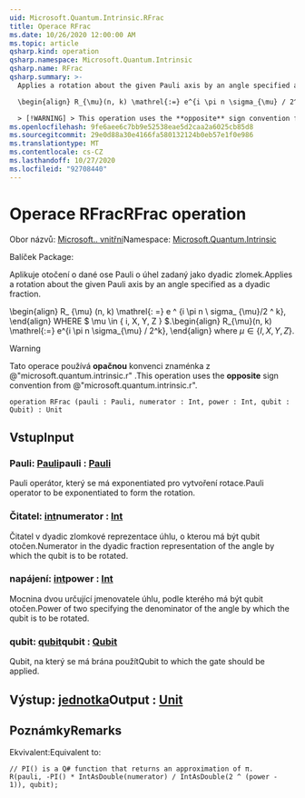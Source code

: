 ```yaml
---
uid: Microsoft.Quantum.Intrinsic.RFrac
title: Operace RFrac
ms.date: 10/26/2020 12:00:00 AM
ms.topic: article
qsharp.kind: operation
qsharp.namespace: Microsoft.Quantum.Intrinsic
qsharp.name: RFrac
qsharp.summary: >-
  Applies a rotation about the given Pauli axis by an angle specified as a dyadic fraction.

  \begin{align} R_{\mu}(n, k) \mathrel{:=} e^{i \pi n \sigma_{\mu} / 2^k}, \end{align} where $\mu \in \{I, X, Y, Z\}$.

  > [!WARNING] > This operation uses the **opposite** sign convention from > @"microsoft.quantum.intrinsic.r".
ms.openlocfilehash: 9fe6aee6c7bb9e52538eae5d2caa2a6025cb85d8
ms.sourcegitcommit: 29e0d88a30e4166fa580132124b0eb57e1f0e986
ms.translationtype: MT
ms.contentlocale: cs-CZ
ms.lasthandoff: 10/27/2020
ms.locfileid: "92708440"
---
```

# <a name="rfrac-operation"></a><span data-ttu-id="3686a-102">Operace RFrac</span><span class="sxs-lookup"><span data-stu-id="3686a-102">RFrac operation</span></span>

<span data-ttu-id="3686a-103">Obor názvů: [Microsoft.. vnitřní](xref:Microsoft.Quantum.Intrinsic)</span><span class="sxs-lookup"><span data-stu-id="3686a-103">Namespace: [Microsoft.Quantum.Intrinsic](xref:Microsoft.Quantum.Intrinsic)</span></span>

<span data-ttu-id="3686a-104">Balíček [](https://nuget.org/packages/)</span><span class="sxs-lookup"><span data-stu-id="3686a-104">Package: [](https://nuget.org/packages/)</span></span>


<span data-ttu-id="3686a-105">Aplikuje otočení o dané ose Pauli o úhel zadaný jako dyadic zlomek.</span><span class="sxs-lookup"><span data-stu-id="3686a-105">Applies a rotation about the given Pauli axis by an angle specified as a dyadic fraction.</span></span>

<span data-ttu-id="3686a-106">\begin{align} R_ {\mu} (n, k) \mathrel{: =} e ^ {i \pi n \ sigma_ {\mu}/2 ^ k}, \end{align} WHERE $ \mu \in \{ i, X, Y, Z \} $.</span><span class="sxs-lookup"><span data-stu-id="3686a-106">\begin{align} R_{\mu}(n, k) \mathrel{:=} e^{i \pi n \sigma_{\mu} / 2^k}, \end{align} where $\mu \in \{I, X, Y, Z\}$.</span></span>

> [!WARNING]
> <span data-ttu-id="3686a-107">Tato operace používá **opačnou** konvenci znaménka z @"microsoft.quantum.intrinsic.r" .</span><span class="sxs-lookup"><span data-stu-id="3686a-107">This operation uses the **opposite** sign convention from @"microsoft.quantum.intrinsic.r".</span></span>

```qsharp
operation RFrac (pauli : Pauli, numerator : Int, power : Int, qubit : Qubit) : Unit
```


## <a name="input"></a><span data-ttu-id="3686a-108">Vstup</span><span class="sxs-lookup"><span data-stu-id="3686a-108">Input</span></span>

### <a name="pauli--pauli"></a><span data-ttu-id="3686a-109">Pauli: [Pauli](xref:microsoft.quantum.lang-ref.pauli)</span><span class="sxs-lookup"><span data-stu-id="3686a-109">pauli : [Pauli](xref:microsoft.quantum.lang-ref.pauli)</span></span>

<span data-ttu-id="3686a-110">Pauli operátor, který se má exponentiated pro vytvoření rotace.</span><span class="sxs-lookup"><span data-stu-id="3686a-110">Pauli operator to be exponentiated to form the rotation.</span></span>


### <a name="numerator--int"></a><span data-ttu-id="3686a-111">Čitatel: [int](xref:microsoft.quantum.lang-ref.int)</span><span class="sxs-lookup"><span data-stu-id="3686a-111">numerator : [Int](xref:microsoft.quantum.lang-ref.int)</span></span>

<span data-ttu-id="3686a-112">Čitatel v dyadic zlomkové reprezentace úhlu, o kterou má být qubit otočen.</span><span class="sxs-lookup"><span data-stu-id="3686a-112">Numerator in the dyadic fraction representation of the angle by which the qubit is to be rotated.</span></span>


### <a name="power--int"></a><span data-ttu-id="3686a-113">napájení: [int](xref:microsoft.quantum.lang-ref.int)</span><span class="sxs-lookup"><span data-stu-id="3686a-113">power : [Int](xref:microsoft.quantum.lang-ref.int)</span></span>

<span data-ttu-id="3686a-114">Mocnina dvou určující jmenovatele úhlu, podle kterého má být qubit otočen.</span><span class="sxs-lookup"><span data-stu-id="3686a-114">Power of two specifying the denominator of the angle by which the qubit is to be rotated.</span></span>


### <a name="qubit--qubit"></a><span data-ttu-id="3686a-115">qubit: [qubit](xref:microsoft.quantum.lang-ref.qubit)</span><span class="sxs-lookup"><span data-stu-id="3686a-115">qubit : [Qubit](xref:microsoft.quantum.lang-ref.qubit)</span></span>

<span data-ttu-id="3686a-116">Qubit, na který se má brána použít</span><span class="sxs-lookup"><span data-stu-id="3686a-116">Qubit to which the gate should be applied.</span></span>



## <a name="output--unit"></a><span data-ttu-id="3686a-117">Výstup: [jednotka](xref:microsoft.quantum.lang-ref.unit)</span><span class="sxs-lookup"><span data-stu-id="3686a-117">Output : [Unit](xref:microsoft.quantum.lang-ref.unit)</span></span>



## <a name="remarks"></a><span data-ttu-id="3686a-118">Poznámky</span><span class="sxs-lookup"><span data-stu-id="3686a-118">Remarks</span></span>

<span data-ttu-id="3686a-119">Ekvivalent:</span><span class="sxs-lookup"><span data-stu-id="3686a-119">Equivalent to:</span></span>

```qsharp
// PI() is a Q# function that returns an approximation of π.
R(pauli, -PI() * IntAsDouble(numerator) / IntAsDouble(2 ^ (power - 1)), qubit);
```
